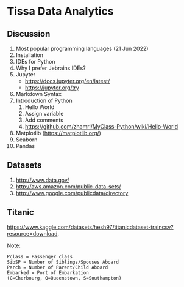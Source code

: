 # Tissa Data Analytics

## Discussion

1. Most popular programming languages (21 Jun 2022)
2. Installation
3. IDEs for Python
4. Why I prefer Jebrains IDEs?
5. Jupyter
   * https://docs.jupyter.org/en/latest/
   * https://jupyter.org/try
6. Markdown Syntax
7. Introduction of Python
   1.	Hello World
   2.	Assign variable
   3.	Add comments
   4.	https://github.com/zhamri/MyClass-Python/wiki/Hello-World
8. Matplotlib (https://matplotlib.org/)
9. Seaborn
10. Pandas

## Datasets
1. http://www.data.gov/
1. http://aws.amazon.com/public-data-sets/
1. http://www.google.com/publicdata/directory



## Titanic
https://www.kaggle.com/datasets/hesh97/titanicdataset-traincsv?resource=download.   

Note:
```
Pclass = Passenger class
SibSP = Number of Siblings/Spouses Aboard
Parch = Number of Parent/Child Aboard
Embarked = Port of Embarkation
(C=Cherbourg, Q=Queenstown, S=Southampton)
```

